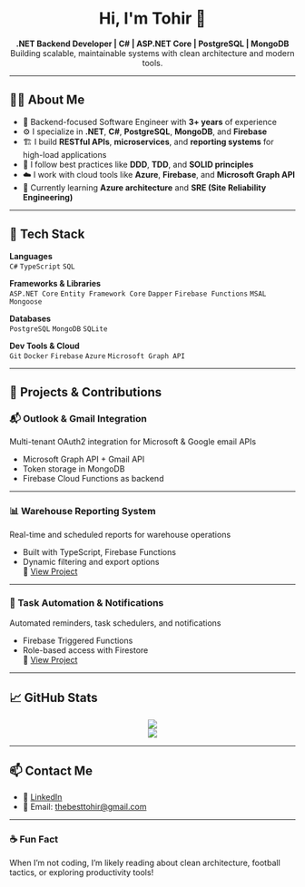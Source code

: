 <h1 align="center">Hi, I'm Tohir 👋</h1>
<p align="center">
  <strong>.NET Backend Developer | C# | ASP.NET Core | PostgreSQL | MongoDB</strong><br/>
  Building scalable, maintainable systems with clean architecture and modern tools.
</p>

---

## 🧑‍💻 About Me

- 🧠 Backend-focused Software Engineer with **3+ years** of experience
- ⚙️ I specialize in **.NET**, **C#**, **PostgreSQL**, **MongoDB**, and **Firebase**
- 🏗️ I build **RESTful APIs**, **microservices**, and **reporting systems** for high-load applications
- 🧪 I follow best practices like **DDD**, **TDD**, and **SOLID principles**
- ☁️ I work with cloud tools like **Azure**, **Firebase**, and **Microsoft Graph API**
- 🌱 Currently learning **Azure architecture** and **SRE (Site Reliability Engineering)**

---

## 🔧 Tech Stack

**Languages**  
`C#` `TypeScript` `SQL`

**Frameworks & Libraries**  
`ASP.NET Core` `Entity Framework Core` `Dapper` `Firebase Functions` `MSAL` `Mongoose`

**Databases**  
`PostgreSQL` `MongoDB` `SQLite`

**Dev Tools & Cloud**  
`Git` `Docker` `Firebase` `Azure` `Microsoft Graph API`

---

## 🚀 Projects & Contributions

### 📬 Outlook & Gmail Integration  
Multi-tenant OAuth2 integration for Microsoft & Google email APIs  
- Microsoft Graph API + Gmail API  
- Token storage in MongoDB  
- Firebase Cloud Functions as backend  

---

### 📊 Warehouse Reporting System  
Real-time and scheduled reports for warehouse operations  
- Built with TypeScript, Firebase Functions  
- Dynamic filtering and export options  
🔗 [View Project](https://cargoconnect.io/)

---

### 🔔 Task Automation & Notifications  
Automated reminders, task schedulers, and notifications  
- Firebase Triggered Functions  
- Role-based access with Firestore  
🔗 [View Project](https://cargoconnect.io/)

---

## 📈 GitHub Stats

<p align="center">
  <img src="https://github-readme-stats.vercel.app/api?username=your-username&show_icons=true&theme=default" />
  <br />
  <img src="https://github-readme-stats.vercel.app/api/top-langs/?username=your-username&layout=compact&theme=default" />
</p>

---

## 📫 Contact Me

- 🔗 [LinkedIn](https://www.linkedin.com/in/tokhirkhuja-anvarkhujaev-91131a1a8/)
- 📧 Email: thebesttohir@gmail.com

---

### ☕ Fun Fact
When I’m not coding, I’m likely reading about clean architecture, football tactics, or exploring productivity tools!


